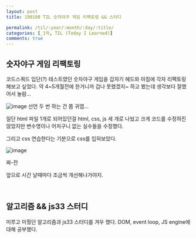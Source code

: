 ```yaml
---
layout: post
title: 190108 TIL 숫자야구 게임 리팩토링 && 스터디

permalink: /til/:year/:month/:day/:title/
categories: [_1막, TIL (Today I Learned)]
comments: true
---
```


## **숫자야구 게임 리팩토링**

코드스쿼드 입단(?) 테스트였던 숫자야구 게임을 갑자기 헤드와 아침에 각자 리팩토링 해보고 싶었다. 약 4~5개월전에 한거니까 겁나 못했겠지~ 하고 봤는데 생각보다 잘했어서 놀람... 

![image](https://user-images.githubusercontent.com/40848630/50828445-c4ceaa80-1384-11e9-9e45-dacf2bcf187d.png) 선언 두 번 하는 건 쫌 귀엽...

일단 html 파일 1개로 되어있던걸 html, css, js 세 개로 나눴고 크게 코드를 수정하진 않았지만 변수명이나 어처구니 없는 실수들을 수정했다. 

그리고 css 연습한다는 기분으로 css를 입혀보았다.

![image](https://user-images.githubusercontent.com/40848630/50828580-20993380-1385-11e9-80d9-ae35f1c7a516.png)

짜-잔

앞으로 시간 날때마다 조금씩 개선해나가야지.

<br>

## **알고리즘 && js33 스터디**
미루고 미뤘던 알고리즘과 js33 스터디를 겨우 했다.
DOM, event loop, JS engine에 대해 공부했다.
